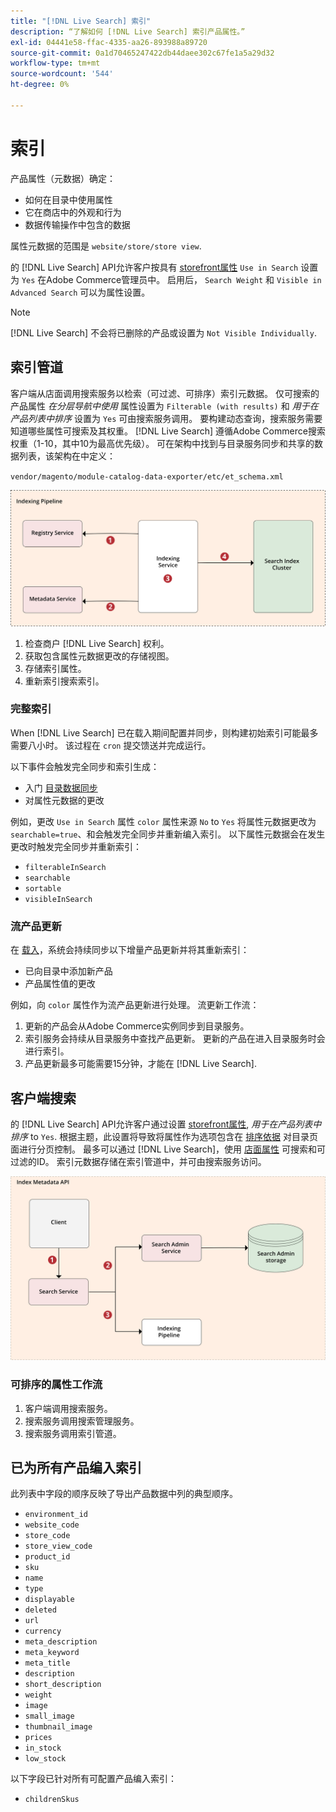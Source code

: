 ```yaml
---
title: "[!DNL Live Search] 索引"
description: “了解如何 [!DNL Live Search] 索引产品属性。”
exl-id: 04441e58-ffac-4335-aa26-893988a89720
source-git-commit: 0a1d70465247422db44daee302c67fe1a5a29d32
workflow-type: tm+mt
source-wordcount: '544'
ht-degree: 0%

---
```


# 索引

产品属性（元数据）确定：

* 如何在目录中使用属性
* 它在商店中的外观和行为
* 数据传输操作中包含的数据

属性元数据的范围是 `website/store/store view`.

的 [!DNL Live Search] API允许客户按具有 [storefront属性](https://docs.magento.com/user-guide/stores/attributes-product.html) `Use in Search` 设置为 `Yes` 在Adobe Commerce管理员中。 启用后， `Search Weight` 和 `Visible in Advanced Search` 可以为属性设置。

>[!NOTE]
>
>[!DNL Live Search] 不会将已删除的产品或设置为 `Not Visible Individually`.

## 索引管道

客户端从店面调用搜索服务以检索（可过滤、可排序）索引元数据。 仅可搜索的产品属性 *在分层导航中使用* 属性设置为 `Filterable (with results)` 和 *用于在产品列表中排序* 设置为 `Yes` 可由搜索服务调用。
要构建动态查询，搜索服务需要知道哪些属性可搜索及其权重。 [!DNL Live Search] 遵循Adobe Commerce搜索权重（1-10，其中10为最高优先级）。 可在架构中找到与目录服务同步和共享的数据列表，该架构在中定义：

`vendor/magento/module-catalog-data-exporter/etc/et_schema.xml`

![[!DNL Live Search] 索引客户端搜索图](assets/indexing-pipeline.svg)

1. 检查商户 [!DNL Live Search] 权利。
1. 获取包含属性元数据更改的存储视图。
1. 存储索引属性。
1. 重新索引搜索索引。

### 完整索引

When [!DNL Live Search] 已在载入期间配置并同步，则构建初始索引可能最多需要八小时。 该过程在 `cron` 提交馈送并完成运行。

以下事件会触发完全同步和索引生成：

* 入门 [目录数据同步](install.md#synchronize-catalog-data)
* 对属性元数据的更改

例如，更改 `Use in Search` 属性 `color` 属性来源 `No` to `Yes` 将属性元数据更改为 `searchable=true`、和会触发完全同步并重新编入索引。 以下属性元数据会在发生更改时触发完全同步并重新索引：

* `filterableInSearch`
* `searchable`
* `sortable`
* `visibleInSearch`

### 流产品更新

在 [载入](install.md#synchronize-catalog-data)，系统会持续同步以下增量产品更新并将其重新索引：

* 已向目录中添加新产品
* 产品属性值的更改

例如，向 `color` 属性作为流产品更新进行处理。
流更新工作流：

1. 更新的产品会从Adobe Commerce实例同步到目录服务。
1. 索引服务会持续从目录服务中查找产品更新。 更新的产品在进入目录服务时会进行索引。
1. 产品更新最多可能需要15分钟，才能在 [!DNL Live Search].

## 客户端搜索

的 [!DNL Live Search] API允许客户通过设置 [storefront属性](https://docs.magento.com/user-guide/catalog/product-attributes.html), *用于在产品列表中排序* to `Yes`. 根据主题，此设置将导致将属性作为选项包含在 [排序依据](https://docs.magento.com/user-guide/catalog/navigation.html) 对目录页面进行分页控制。 最多可以通过 [!DNL Live Search]，使用 [店面属性](https://docs.magento.com/user-guide/stores/attributes-product.html) 可搜索和可过滤的ID。
索引元数据存储在索引管道中，并可由搜索服务访问。

![[!DNL Live Search] 索引元数据API图](assets/index-metadata-api.svg)

### 可排序的属性工作流

1. 客户端调用搜索服务。
1. 搜索服务调用搜索管理服务。
1. 搜索服务调用索引管道。

## 已为所有产品编入索引

此列表中字段的顺序反映了导出产品数据中列的典型顺序。

* `environment_id`
* `website_code`
* `store_code`
* `store_view_code`
* `product_id`
* `sku`
* `name`
* `type`
* `displayable`
* `deleted`
* `url`
* `currency`
* `meta_description`
* `meta_keyword`
* `meta_title`
* `description`
* `short_description`
* `weight`
* `image`
* `small_image`
* `thumbnail_image`
* `prices`
* `in_stock`
* `low_stock`

以下字段已针对所有可配置产品编入索引：

* `childrenSkus`
